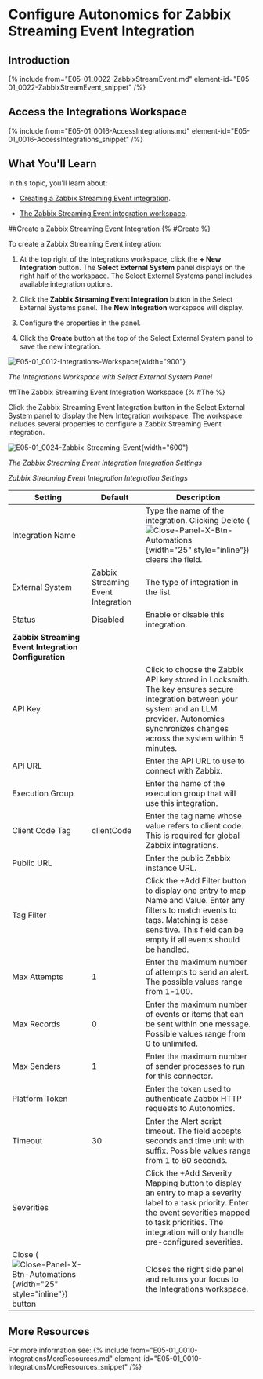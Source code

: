 

# Configure Autonomics for Zabbix Streaming Event Integration

## Introduction

{% include from="E05-01_0022-ZabbixStreamEvent.md" element-id="E05-01_0022-ZabbixStreamEvent_snippet" /%}

## Access the Integrations Workspace

{% include from="E05-01_0016-AccessIntegrations.md" element-id="E05-01_0016-AccessIntegrations_snippet" /%}

## What You'll Learn

In this topic, you'll learn about:

* [Creating a Zabbix Streaming Event integration](#Create).

* [The Zabbix Streaming Event integration workspace](#The).

##Create a Zabbix Streaming Event Integration {% #Create %}

To create a Zabbix Streaming Event integration:

1. At the top right of the Integrations workspace, click the **+ New Integration** button. The **Select External System** panel displays on the right half of the workspace. The Select External Systems panel includes available integration options.

2. Click the **Zabbix Streaming Event Integration** button in the Select External Systems panel. The **New Integration** workspace will display.

3. Configure the properties in the panel.

4. Click the **Create** button at the top of the Select External System panel to save the new integration.

![E05-01_0012-Integrations-Workspace](E05-01_0012-Integrations-Workspace.png){width="900"}

*The Integrations Workspace with Select External System Panel*

##The Zabbix Streaming Event Integration Workspace {% #The %}

Click the Zabbix Streaming Event Integration button in the Select External System panel to display the New Integration workspace. The workspace includes several properties to configure a Zabbix Streaming Event integration.

![E05-01_0024-Zabbix-Streaming-Event](E05-01_0024-Zabbix-Streaming-Event.png){width="600"}

*The Zabbix Streaming Event Integration Integration Settings*

*Zabbix Streaming Event Integration Integration Settings*

|                                                    Setting                                                    |              Default               |                                                                                                       Description                                                                                                        |
|---------------------------------------------------------------------------------------------------------------|------------------------------------|--------------------------------------------------------------------------------------------------------------------------------------------------------------------------------------------------------------------------|
| Integration Name                                                                                              |                                    | Type the name of the integration. Clicking Delete (![Close-Panel-X-Btn-Automations](Close-Panel-X-Btn-Automations.png){width="25" style="inline"}) clears the field.                                                     |
| External System                                                                                               | Zabbix Streaming Event Integration | The type of integration in the list.                                                                                                                                                                                     |
| Status                                                                                                        | Disabled                           | Enable or disable this integration.                                                                                                                                                                                      |
| **Zabbix Streaming Event Integration Configuration**                                                                                                                                                                                                                                                                                                                        |||
| API Key                                                                                                       |                                    | Click to choose the Zabbix API key stored in Locksmith. The key ensures secure integration between your system and an LLM provider. Autonomics synchronizes changes across the system within 5 minutes.                       |
| API URL                                                                                                       |                                    | Enter the API URL to use to connect with Zabbix.                                                                                                                                                                         |
| Execution Group                                                                                               |                                    | Enter the name of the execution group that will use this integration.                                                                                                                                                    |
| Client Code Tag                                                                                               | clientCode                         | Enter the tag name whose value refers to client code. This is required for global Zabbix integrations.                                                                                                                   |
| Public URL                                                                                                    |                                    | Enter the public Zabbix instance URL.                                                                                                                                                                                    |
| Tag Filter                                                                                                    |                                    | Click the +Add Filter button to display one entry to map Name and Value. Enter any filters to match events to tags. Matching is case sensitive. This field can be empty if all events should be handled.                 |
| Max Attempts                                                                                                  | 1                                  | Enter the maximum number of attempts to send an alert. The possible values range from 1-100.                                                                                                                             |
| Max Records                                                                                                   | 0                                  | Enter the maximum number of events or items that can be sent within one message. Possible values range from 0 to unlimited.                                                                                              |
| Max Senders                                                                                                   | 1                                  | Enter the maximum number of sender processes to run for this connector.                                                                                                                                                  |
| Platform Token                                                                                                |                                    | Enter the token used to authenticate Zabbix HTTP requests to Autonomics.                                                                                                                                                      |
| Timeout                                                                                                       | 30                                 | Enter the Alert script timeout. The field accepts seconds and time unit with suffix. Possible values range from 1 to 60 seconds.                                                                                         |
| Severities                                                                                                    |                                    | Click the +Add Severity Mapping button to display an entry to map a severity label to a task priority. Enter the event severities mapped to task priorities. The integration will only handle pre-configured severities. |
| Close (![Close-Panel-X-Btn-Automations](Close-Panel-X-Btn-Automations.png){width="25" style="inline"}) button |                                    | Closes the right side panel and returns your focus to the Integrations workspace.                                                                                                                                        |

## More Resources

For more information see:
{% include from="E05-01_0010-IntegrationsMoreResources.md" element-id="E05-01_0010-IntegrationsMoreResources_snippet" /%}

 

